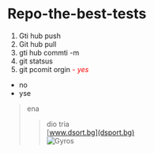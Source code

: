 # Repo-the-best-tests
1. Gti hub push
2. Git hub pull
3. gti hub commti -m
4. git statsus
5. git pcomit orgin
<span style="color:red">*- yes*</span>
- no
- yse  
> ena   
>> dio 
> tria  
[www.dsort.bg](dsport.bg)  
![Gyros](https://thumbs.dreamstime.com/z/greek-gyros-pita-chopped-pork-meat-onion-tzatziki-sauce-greek-gyros-pita-chopped-meat-onion-tzatziki-sauce-125294342.jpg)
